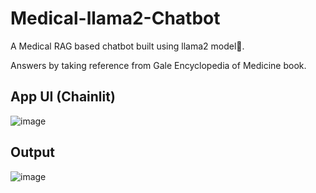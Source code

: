 # Medical-llama2-Chatbot

A Medical RAG based chatbot built using llama2 model🦙.

Answers by taking reference from Gale Encyclopedia of Medicine book.

## App UI (Chainlit)

![image](https://github.com/Kartiksood10/Medical-llama2-Chatbot/assets/82945071/b65a477a-e379-4f18-8c82-bff51aac2c0c)

## Output

![image](https://github.com/Kartiksood10/Medical-llama2-Chatbot/assets/82945071/3de9c07f-9f80-457e-96a4-192e624065e5)

